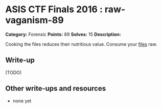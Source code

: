 # ASIS CTF Finals 2016 : raw-vaganism-89

**Category:** Forensic
**Points:** 89
**Solves:** 15
**Description:**

Cooking the files reduces their nutritious value. Consume your [files](raw_veganism.txz) raw.

## Write-up

(TODO)

## Other write-ups and resources

* none yet
